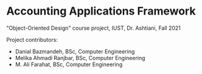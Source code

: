 # Accounting Applications Framework

"Object-Oriented Design" course project, IUST, Dr. Ashtiani, Fall 2021

Project contributors:

+ Danial Bazmandeh, BSc, Computer Engineering
+ Melika Ahmadi Ranjbar, BSc, Computer Engineering
+ M. Ali Farahat, BSc, Computer Engineering
